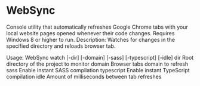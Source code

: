 WebSync
=======

Console utility that automatically refreshes Google Chrome tabs with your local website pages opened whenever their code changes. Requires Windows 8 or higher to run.
Description: Watches for changes in the specified directory and reloads browser tab.

Usage: WebSync watch [-dir] [-domain] [-sass] [-typescript] [-idle]
    dir           Root directory of the project to monitor
    domain        Browser tabs domain to refresh
    sass          Enable instant SASS compilation
    typescript    Enable instant TypeScript compilation
    idle          Amount of milliseconds between tab refreshes